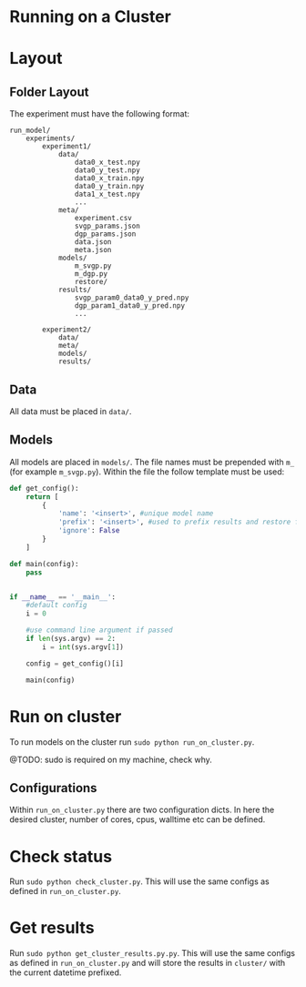 Running on a Cluster
===========================

# Layout

## Folder Layout

The experiment must have the following format:

```
run_model/
    experiments/
        experiment1/
            data/
                data0_x_test.npy
                data0_y_test.npy
                data0_x_train.npy
                data0_y_train.npy
                data1_x_test.npy
                ...
            meta/
                experiment.csv
                svgp_params.json
                dgp_params.json
                data.json
                meta.json
            models/
                m_svgp.py
                m_dgp.py
                restore/
            results/
                svgp_param0_data0_y_pred.npy
                dgp_param1_data0_y_pred.npy
                ...

        experiment2/
            data/
            meta/
            models/
            results/
```

## Data

All data must be placed in `data/`.

## Models

All models are placed in `models/`. The file names must be prepended with `m_` (for example `m_svgp.py`). Within the file the follow template must be used:

```py
def get_config():
    return [
        {
            'name': '<insert>', #unique model name
            'prefix': '<insert>', #used to prefix results and restore files
            'ignore': False
        }        
    ]

def main(config):
    pass


if __name__ == '__main__':
    #default config
    i = 0

    #use command line argument if passed
    if len(sys.argv) == 2:
        i = int(sys.argv[1])

    config = get_config()[i]

    main(config)
```

# Run on cluster

To run models on the cluster run `sudo python run_on_cluster.py`. 

@TODO: sudo is required on my machine, check why.

## Configurations

Within `run_on_cluster.py` there are two configuration dicts. In here the desired cluster, number of cores, cpus, walltime etc can be defined. 


# Check status

Run `sudo python check_cluster.py`. This will use the same configs as defined in `run_on_cluster.py`. 


# Get results

Run `sudo python get_cluster_results.py.py`. This will use the same configs as defined in `run_on_cluster.py` and will store the results in `cluster/` with the current datetime prefixed.